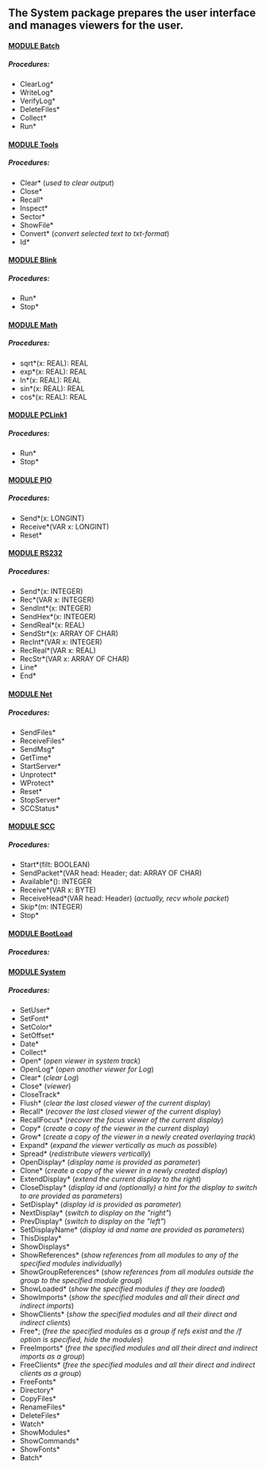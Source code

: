 ## The System package prepares the user interface and manages viewers for the user.


#### [MODULE Batch](https://github.com/io-core/System/blob/main/Batch.Mod)
##### Procedures:
* ClearLog*
* WriteLog*
* VerifyLog*
* DeleteFiles*
* Collect*
* Run*

#### [MODULE Tools](https://github.com/io-core/System/blob/main/Tools.Mod)
##### Procedures:
* Clear*  (*used to clear output*)
* Close*
* Recall*
* Inspect*
* Sector*
* ShowFile*
* Convert*   (*convert selected text to txt-format*)
* Id*

#### [MODULE Blink](https://github.com/io-core/System/blob/main/Blink.Mod)
##### Procedures:
* Run*
* Stop*

#### [MODULE Math](https://github.com/io-core/System/blob/main/Math.Mod)
##### Procedures:
* sqrt*(x: REAL): REAL
* exp*(x: REAL): REAL
* ln*(x: REAL): REAL
* sin*(x: REAL): REAL
* cos*(x: REAL): REAL

#### [MODULE PCLink1](https://github.com/io-core/System/blob/main/PCLink1.Mod)
##### Procedures:
* Run*
* Stop*

#### [MODULE PIO](https://github.com/io-core/System/blob/main/PIO.Mod)
##### Procedures:
* Send*(x: LONGINT)
* Receive*(VAR x: LONGINT)
* Reset*

#### [MODULE RS232](https://github.com/io-core/System/blob/main/RS232.Mod)
##### Procedures:
* Send*(x: INTEGER)
* Rec*(VAR x: INTEGER)
* SendInt*(x: INTEGER)
* SendHex*(x: INTEGER)
* SendReal*(x: REAL)
* SendStr*(x: ARRAY OF CHAR)
* RecInt*(VAR x: INTEGER)
* RecReal*(VAR x: REAL)
* RecStr*(VAR x: ARRAY OF CHAR)
* Line*
* End*

#### [MODULE Net](https://github.com/io-core/System/blob/main/Net.Mod)
##### Procedures:
* SendFiles*
* ReceiveFiles*
* SendMsg*
* GetTime*
* StartServer*
* Unprotect*
* WProtect*
* Reset*
* StopServer*
* SCCStatus*

#### [MODULE SCC](https://github.com/io-core/System/blob/main/SCC.Mod)
##### Procedures:
* Start*(filt: BOOLEAN)
* SendPacket*(VAR head: Header; dat: ARRAY OF CHAR)
* Available*(): INTEGER
* Receive*(VAR x: BYTE)
* ReceiveHead*(VAR head: Header)  (*actually, recv whole packet*)
* Skip*(m: INTEGER)
* Stop*

#### [MODULE BootLoad](https://github.com/io-core/System/blob/main/BootLoad.Mod)
##### Procedures:

#### [MODULE System](https://github.com/io-core/System/blob/main/System.Mod)
##### Procedures:
* SetUser*
* SetFont*
* SetColor*
* SetOffset*
* Date*
* Collect*
* Open*  (*open viewer in system track*)
* OpenLog*  (*open another viewer for Log*)
* Clear*  (*clear Log*)
* Close*  (*viewer*)
* CloseTrack*
* Flush*  (*clear the last closed viewer of the current display*)
* Recall*  (*recover the last closed viewer of the current display*)
* RecallFocus*  (*recover the focus viewer of the current display*)
* Copy*  (*create a copy of the viewer in the current display*)
* Grow*  (*create a copy of the viewer in a newly created overlaying track*)
* Expand*  (*expand the viewer vertically as much as possible*)
* Spread*  (*redistribute viewers vertically*)
* OpenDisplay*  (*display name is provided as parameter*)
* Clone*  (*create a copy of the viewer in a newly created display*)
* ExtendDisplay*  (*extend the current display to the right*)
* CloseDisplay*  (*display id and (optionally) a hint for the display to switch to are provided as parameters*)
* SetDisplay*  (*display id is provided as parameter*)
* NextDisplay*  (*switch to display on the "right"*)
* PrevDisplay*  (*switch to display on the "left"*)
* SetDisplayName*  (*display id and name are provided as parameters*)
* ThisDisplay*
* ShowDisplays*
* ShowReferences*  (*show references from all modules to any of the specified modules individually*)
* ShowGroupReferences*  (*show references from all modules outside the group to the specified module group*)
* ShowLoaded*  (*show the specified modules if they are loaded*)
* ShowImports*  (*show the specified modules and all their direct and indirect imports*)
* ShowClients*  (*show the specified modules and all their direct and indirect clients*)
* Free*;  (*free the specified modules as a group if refs exist and the /f option is specified, hide the modules*)
* FreeImports*  (*free the specified modules and all their direct and indirect imports as a group*)
* FreeClients*  (*free the specified modules and all their direct and indirect clients as a group*)
* FreeFonts*
* Directory*
* CopyFiles*
* RenameFiles*
* DeleteFiles*
* Watch*
* ShowModules*
* ShowCommands*
* ShowFonts*
* Batch*
